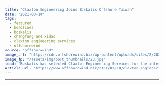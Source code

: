 ```yaml
---
title: "Claxton Engineering Joins Boskalis Offshore Taiwan"
date: "2021-03-18"
tags: 
  - featured
  - headlines
  - boskalis
  - changfang and xidao
  - claxton engineering services
  - offshorewind
source: "offshorewind"
image_url: "https://cdn.offshorewind.biz/wp-content/uploads/sites/2/2021/03/18123004/Claxton-Engineering-Joins-Boskalis-Offshore-Taiwan.jpg"
image_fp: "/assets/img/post_thumbnails/23.jpg"
lead: "Boskalis has selected Claxton Engineering Services for the internal dredging services scope on the"
article_url: "https://www.offshorewind.biz/2021/03/18/claxton-engineering-joins-boskalis-offshore-taiwan/"
---
```


---
